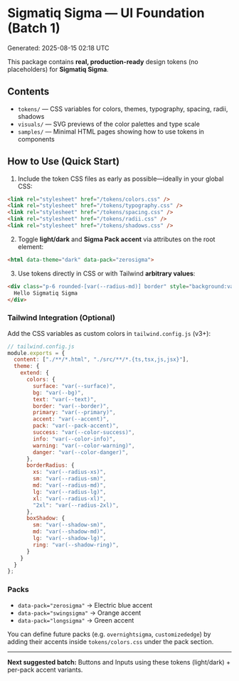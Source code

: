 
# Sigmatiq Sigma — UI Foundation (Batch 1)

Generated: 2025-08-15 02:18 UTC

This package contains **real, production-ready** design tokens (no placeholders) for **Sigmatiq Sigma**.

## Contents
- `tokens/` — CSS variables for colors, themes, typography, spacing, radii, shadows
- `visuals/` — SVG previews of the color palettes and type scale
- `samples/` — Minimal HTML pages showing how to use tokens in components

## How to Use (Quick Start)

1. Include the token CSS files as early as possible—ideally in your global CSS:

```html
<link rel="stylesheet" href="/tokens/colors.css" />
<link rel="stylesheet" href="/tokens/typography.css" />
<link rel="stylesheet" href="/tokens/spacing.css" />
<link rel="stylesheet" href="/tokens/radii.css" />
<link rel="stylesheet" href="/tokens/shadows.css" />
```

2. Toggle **light/dark** and **Sigma Pack accent** via attributes on the root element:

```html
<html data-theme="dark" data-pack="zerosigma">
```

3. Use tokens directly in CSS or with Tailwind **arbitrary values**:

```html
<div class="p-6 rounded-[var(--radius-md)] border" style="background:var(--surface); color:var(--text); border-color:var(--border)">
  Hello Sigmatiq Sigma
</div>
```

### Tailwind Integration (Optional)

Add the CSS variables as custom colors in `tailwind.config.js` (v3+):

```js
// tailwind.config.js
module.exports = {
  content: ["./**/*.html", "./src/**/*.{ts,tsx,js,jsx}"],
  theme: {
    extend: {
      colors: {
        surface: "var(--surface)",
        bg: "var(--bg)",
        text: "var(--text)",
        border: "var(--border)",
        primary: "var(--primary)",
        accent: "var(--accent)",
        pack: "var(--pack-accent)",
        success: "var(--color-success)",
        info: "var(--color-info)",
        warning: "var(--color-warning)",
        danger: "var(--color-danger)",
      },
      borderRadius: {
        xs: "var(--radius-xs)",
        sm: "var(--radius-sm)",
        md: "var(--radius-md)",
        lg: "var(--radius-lg)",
        xl: "var(--radius-xl)",
        "2xl": "var(--radius-2xl)",
      },
      boxShadow: {
        sm: "var(--shadow-sm)",
        md: "var(--shadow-md)",
        lg: "var(--shadow-lg)",
        ring: "var(--shadow-ring)",
      }
    }
  }
};
```

### Packs
- `data-pack="zerosigma"` → Electric blue accent
- `data-pack="swingsigma"` → Orange accent
- `data-pack="longsigma"` → Green accent

You can define future packs (e.g. `overnightsigma`, `customizededge`) by adding their accents inside `tokens/colors.css` under the pack section.

---

**Next suggested batch:** Buttons and Inputs using these tokens (light/dark) + per-pack accent variants.
